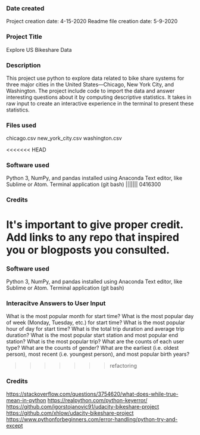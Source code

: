 ### Date created
Project creation date: 4-15-2020
Readme file creation date: 5-9-2020

### Project Title
Explore US Bikeshare Data

### Description
This project use python to explore data related to bike share systems for three major cities in the United States—Chicago, New York City, and Washington. The project include code to import the data and answer interesting questions about it by computing descriptive statistics. It takes in raw input to create an interactive experience in the terminal to present these statistics.

### Files used
chicago.csv
new_york_city.csv
washington.csv

<<<<<<< HEAD
### Software used
Python 3, NumPy, and pandas installed using Anaconda
Text editor, like Sublime or Atom.
Terminal application (git bash)
||||||| 0416300
### Credits
It's important to give proper credit. Add links to any repo that inspired you or blogposts you consulted.
=======
### Software used
Python 3, NumPy, and pandas installed using Anaconda
Text editor, like Sublime or Atom.
Terminal application (git bash)

### Interacitve Answers to User Input
What is the most popular month for start time?
What is the most popular day of week (Monday, Tuesday, etc.) for start time?
What is the most popular hour of day for start time?
What is the total trip duration and average trip duration?
What is the most popular start station and most popular end station?
What is the most popular trip?
What are the counts of each user type?
What are the counts of gender?
What are the earliest (i.e. oldest person), most recent (i.e. youngest person), and most popular birth years?
>>>>>>> refactoring

### Credits
https://stackoverflow.com/questions/3754620/what-does-while-true-mean-in-python
https://realpython.com/python-keyerror/
https://github.com/igorstojanovic91/udacity-bikeshare-project
https://github.com/xhlow/udacity-bikeshare-project
https://www.pythonforbeginners.com/error-handling/python-try-and-except
